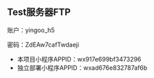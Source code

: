 ## Test服务器FTP

账户：yingoo_h5

密码：ZdEAw7cafTwdaeji

- 本项目小程序APPID：wx917e699bf3473296
- 独立部署小程序APPID：wxad676e832787af6b
